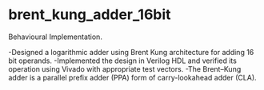 # brent_kung_adder_16bit
 Behavioural Implementation.
 
 -Designed a logarithmic adder using Brent Kung architecture for adding 16 bit operands.
 -Implemented the design in Verilog HDL and verified its operation using Vivado with appropriate test vectors.
 -The Brent–Kung adder is a parallel prefix adder (PPA) form of carry-lookahead adder (CLA). 

